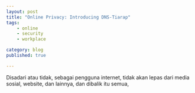 ```yaml
---
layout: post
title: "Online Privacy: Introducing DNS-Tiarap"
tags: 
    - online
    - security
    - workplace

category: blog
published: true

---
```


Disadari atau tidak, sebagai pengguna internet, tidak akan lepas dari media sosial, website, dan lainnya, dan dibalik itu semua, 